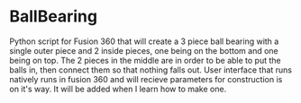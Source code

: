 # BallBearing
Python script for Fusion 360 that will create a 3 piece ball bearing with a single outer piece and 2 inside pieces, one being on the bottom and one being on top. 
The 2 pieces in the middle are in order to be able to put the balls in, then connect them so that nothing falls out. User interface that runs natively runs in fusion 360 
and will recieve parameters for construction is on it's way. It will be added when I learn how to make one.
